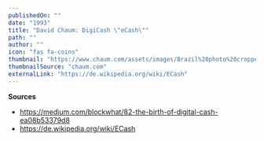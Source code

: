 ```yaml
---
publishedOn: ""
date: "1993"
title: "David Chaum: DigiCash \"eCash\""
path: ""
author: ""
icon: "fas fa-coins"
thumbnail: "https://www.chaum.com/assets/images/Brazil%20photo%20cropped.jpg"
thumbnailSource: "chaum.com"
externalLink: "https://de.wikipedia.org/wiki/ECash"
---
```


**Sources**
- https://medium.com/blockwhat/82-the-birth-of-digital-cash-ea08b53379d8
- https://de.wikipedia.org/wiki/ECash